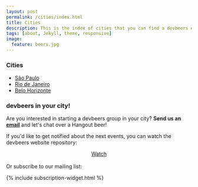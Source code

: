```yaml
---
layout: post
permalink: /cities/index.html
title: Cities
description: This is the index of cities that you can find a devbeers event happening.
tags: [about, Jekyll, theme, responsive]
image:
  feature: beers.jpg
---
```


### Cities
* <a href="saopaulo.html">São Paulo</a>
* <a href="riodejaneiro.html">Rio de Janeiro</a>
* <a href="belohorizonte.html">Belo Horizonte</a>

### devbeers in your city!

Are you interested in starting a devbeers group in your city? __Send us an [email](mailto:contact@devbeers.io)__ and let's chat over a Hangout beer!

If you'd like to get notified about the next events, you can watch the devbeers website repository:

<div style="text-align:center;">
<a href="https://github.com/devbeers/devbeers.github.io" class="github-button" data-icon="octicon-eye" data-count-href="/devbeers/devbeers.github.io/subscribers" data-style="mega">Watch</a>
</div>

<script async defer id="github-bjs" src="https://buttons.github.io/buttons.js"></script>

<br>
Or subscribe to our mailing list:

{% include subscription-widget.html %}